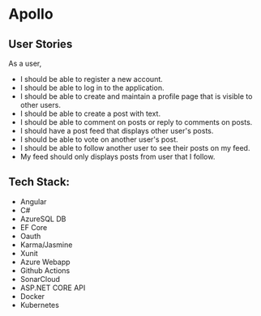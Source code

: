 # Apollo

<!-- ## Overview
Cadmus is a social media application that creates a platform for users to collaborate in a creative environment that boasts a polymorphic method of story writing. Cadmus allows users to interact and share ideas, like Cadmus of Greek myth, bringing new language and writing to new readers. Enabling them to create, embellish, and add to the story through comments on the root post. Users can vote on comments and follow their favorite stories to keep the story going. This lets users create their own mythos that, like those of ancient Greece, can be retold and changed throughout the ages.


## MVP

- User Registeration
- User Log in
- Route Root post
- Comment on root post 
- Follow posts
- Vote on post
- Display following post in my feed -->


## User Stories
As a user, 
- I should be able to register a new account.
- I should be able to log in to the application.
- I should be able to create and maintain a profile page that is visible to other users.
- I should be able to create a post with text.
- I should be able to comment on posts or reply to comments on posts.
- I should have a post feed that displays other user's posts.
- I should be able to vote on another user's post.
- I should be able to follow another user to see their posts on my feed.
- My feed should only displays posts from user that I follow.

<!-- ## Stretch Goals
- Verbal Story
- Profainity Filter
- Create Join Group/Team
- Chat Room
- YouTube Links
- Dark Mode
- Upload Profile Picture -->

## Tech Stack:

- Angular
- C#
- AzureSQL DB
- EF Core
- Oauth
- Karma/Jasmine
- Xunit
- Azure Webapp
- Github Actions
- SonarCloud
- ASP.NET CORE API
- Docker
- Kubernetes
